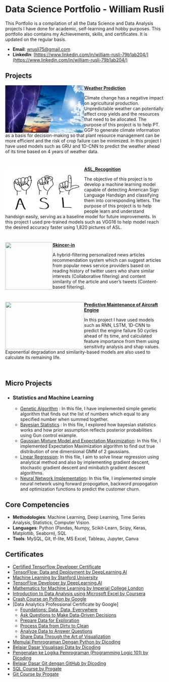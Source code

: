# Data Science Portfolio - William Rusli
This Portfolio is a compilation of all the Data Science and Data Analysis projects I have done for academic, self-learning and hobby purposes. This portfolio also contains my Achievements, skills, and certificates. It is updated on the regular basis.

- **Email**: [wrusli75@gmail.com](wrusli75@gmail.com)
- **LinkedIn**: [https://www.linkedin.com/in/william-rusli-79b1ab204/](https://www.linkedin.com/in/william-rusli-79b1ab204/)

## Projects

<img align="left" width="250" height = '150' src="https://github.com/williiiamr/Weather-Prediction/blob/master/img/weather.jpg"> **[Weather Prediction](https://github.com/williiiamr/Weather-Prediction)**

Climate change has a negative impact on agricultural production. Unpredictable weather can potentially affect crop yields and the resources that need to be allocated. The purpose of this project is to help PT. GGP to generate climate information as a basis for decision-making so that plant resource management can be more efficient and the risk of crop failure can be minimized. In this project I have used models such as GRU and 1D-CNN to predict the weather ahead of its time based on 4 years of weather data. 

#

<img align="left" width="250" height = '150' src="https://github.com/williiiamr/ASL_Recoginition/blob/master/img/ASL_cover.png"> **[ASL_Recognition](https://github.com/williiiamr/ASL_Recoginition)**

The objective of this project is to develop a machine learning model capable of detecting American Sign Language Handsign and classifying them into corresponding letters. The purpose of this project is to help people learn and understand handsign easily, serving as a baseline model for future improvements. In this project I used pre-trained models such as VGG16 to help model reach the desired accuracy faster using 1,820 pictures of ASL.

#

<img align="left" width="150" height="150" src="https://github.com/williiiamr/Portofolio/assets/99014018/be35af35-7edf-4a17-a343-b39d2d2d80b4"> **[Skincer-in](https://github.com/williiiamr/skincer-in)**
 
A hybrid-filtering personalized news articles recommendation system which can suggest articles from popular news service providers based on reading history of twitter users who share similar interests (Collaborative filtering) and content similarity of the article and user’s tweets (Content-based filtering).

#

<img align="left" width="250" height="150" src="https://github.com/archd3sai/Portfolio/blob/master/Images/airplane.jpeg"> **[Predictive Maintenance of Aircraft Engine](https://github.com/archd3sai/Predictive-Maintenance-of-Aircraft-Engine)**

In this project I have used models such as RNN, LSTM, 1D-CNN to predict the engine failure 50 cycles ahead of its time, and calculated feature importance from them using sensitivity analysis and shap values. Exponential degradation and similarity-based models are also used to calculate its remaining life.

<br />

## Micro Projects
- ### Statistics and Machine Learning
    - [Genetic Algorithm](https://github.com/archd3sai/Statistical-Methods/blob/master/genetic-algorithm.ipynb) : In this file, I have implemented simple genetic algorithm that finds out the list of numbers which equal to any specified number when summed together.
    - [Bayesian Statistics](https://github.com/archd3sai/Statistical-Methods/blob/master/Bayesian%20Statistics.ipynb) : In this file, I explored how bayesian statistics works and how prior assumption reflects posterior probabilities using Gun control example. 
    - [Gaussian Mixture Model and Expectation Maximization](https://github.com/archd3sai/Statistical-Methods/blob/master/GMM-EM.ipynb): In this file, I implemented Expectation Maximization algorithm to find out true distribution of one dimensional GMM of 2 gaussians.
    - [Linear Regression](https://github.com/archd3sai/Statistical-Methods/blob/master/Linear%20Regression.ipynb): In this file, I aim to solve linear regression using analytical method and also by implementing gradient descent, stochastic gradient descent and minibatch gradient descent algorithms. 
    - [Neural Network Implementation](https://github.com/archd3sai/Statistical-Methods/blob/master/NN%20Implementation.ipynb): In this file, I implemented simple neural network using forward propogation, backword propogation and optimization functions to predict the customer churn.
 
## Core Competencies

- **Methodologies**: Machine Learning, Deep Learning, Time Series Analysis, Statistics, Computer Vision.
- **Languages**: Python (Pandas, Numpy, Scikit-Learn, Scipy, Keras, Matplotlib, Seaborn), SQL
- **Tools**: MySQL, Git, tf-lite, MS Excel, Tableau, Jupyter, Canva

## Certificates

- [Certified Tensorflow Developer Certificate](https://www.credential.net/00b9f939-a860-4cb6-9b36-af888955dc98)
- [TensorFlow: Data and Deployment by DeepLearning.AI](https://coursera.org/verify/specialization/GD5MYEGT63C7)
- [Machine Learning by Stanford University](https://coursera.org/verify/specialization/M6FJNK484XVB)
- [TensorFlow Developer by DeepLearning.AI](https://coursera.org/verify/professional-cert/2BZTM7GKWT27)
- [Mathematics for Machine Learning by Imperial College London](https://coursera.org/verify/specialization/EF35WSJU8JSP)
- [Introduction to Data Analysis using Microsoft Excel by Coursera](https://www.coursera.org/account/accomplishments/verify/67A3H5LKHXMP)
- [Crash Course on Python by Google](https://coursera.org/verify/MD7JYJZUJZXW)
- [Data Analytics Professional Certificate by Google]
    - [Foundations: Data, Data, Everywhere](https://coursera.org/verify/93FQLHZ69Z2E)
    - [Ask Questions to Make Data-Driven Decisions](https://coursera.org/verify/BFXCP3T9LCK9)
    - [Prepare Data for Exploration](https://coursera.org/verify/7V8W45LZR8DP)
    - [Process Data from Dirty to Clean](https://coursera.org/verify/CR3Z96SXHENL)
    - [Analyze Data to Answer Questions](https://coursera.org/verify/MZ4DWUCAQ6G8)
    - [Share Data Through the Art of Visualization](https://coursera.org/verify/FFXQVKYDVC2L)
- [Memulai Pemrograman Dengan Python by Dicoding](https://www.dicoding.com/certificates/MEPJK3O1WX3V)
- [Belajar Dasar Visualisasi Data by Dicoding](https://www.dicoding.com/certificates/72ZD9R4DJPYW)
- [Pengenalan ke Logika Pemrograman (Programming Logic 101) by Dicoding](https://www.dicoding.com/certificates/6RPN696GQP2M)
- [Belajar Dasar Git dengan GitHub by Dicoding](https://www.dicoding.com/certificates/0LZ0GN0NQX65)
- [SQL Course by Progate](https://progate.com/course_certificate/bb161e42ri7560)
- [Git Course by Progate](https://progate.com/course_certificate/0389530ar7awil)


